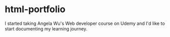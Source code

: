 # html-portfolio
I started taking Angela Wu's Web developer course on Udemy and I'd like to start documenting my learning journey. 
